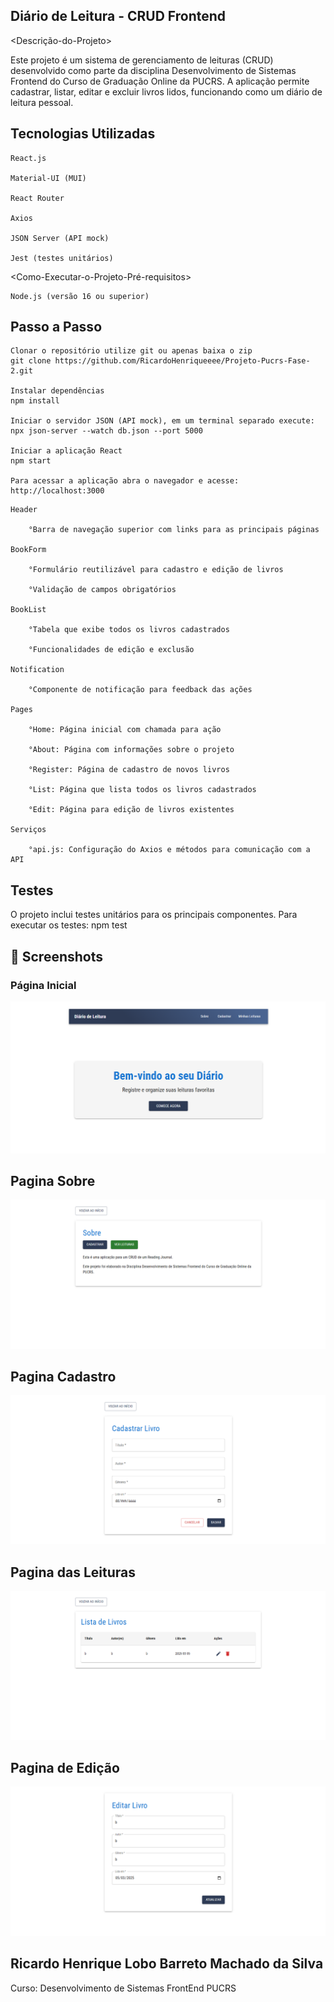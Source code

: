## Diário de Leitura - CRUD Frontend

<Descrição-do-Projeto>

Este projeto é um sistema de gerenciamento de leituras (CRUD) desenvolvido como parte da disciplina Desenvolvimento de Sistemas Frontend do Curso de Graduação Online da PUCRS. A aplicação permite cadastrar, listar, editar e excluir livros lidos, funcionando como um diário de leitura pessoal.

## Tecnologias Utilizadas

    React.js

    Material-UI (MUI)

    React Router

    Axios

    JSON Server (API mock)

    Jest (testes unitários)

<Como-Executar-o-Projeto-Pré-requisitos>

    Node.js (versão 16 ou superior)

## Passo a Passo

    Clonar o repositório utilize git ou apenas baixa o zip
    git clone https://github.com/RicardoHenriqueeee/Projeto-Pucrs-Fase-2.git
    
    Instalar dependências
    npm install

    Iniciar o servidor JSON (API mock), em um terminal separado execute:
    npx json-server --watch db.json --port 5000

    Iniciar a aplicação React
    npm start

    Para acessar a aplicação abra o navegador e acesse:
    http://localhost:3000

<Estrutura-do-Projeto-Componentes-Principais>

    Header

        °Barra de navegação superior com links para as principais páginas

    BookForm

        °Formulário reutilizável para cadastro e edição de livros

        °Validação de campos obrigatórios

    BookList

        °Tabela que exibe todos os livros cadastrados

        °Funcionalidades de edição e exclusão

    Notification

        °Componente de notificação para feedback das ações

    Pages

        °Home: Página inicial com chamada para ação

        °About: Página com informações sobre o projeto

        °Register: Página de cadastro de novos livros

        °List: Página que lista todos os livros cadastrados

        °Edit: Página para edição de livros existentes

    Serviços

        °api.js: Configuração do Axios e métodos para comunicação com a API

## Testes

O projeto inclui testes unitários para os principais componentes. Para executar os testes:
npm test

## 📸 Screenshots

### Página Inicial
![Página Inicial](./public/pagina-inicial.png)

## Pagina Sobre
![Pagina Sobre](./public/pagina-sobre.png)

## Pagina Cadastro
![Pagina Cadastro](./public/pagina-cadastro.png)

## Pagina das Leituras
![Pagina das Leituras](./public/pagina-leituras.png)

## Pagina de Edição
![Pagina de Edição](./public/pagina-edicao.png)

## Ricardo Henrique Lobo Barreto Machado da Silva
Curso: Desenvolvimento de Sistemas FrontEnd PUCRS
